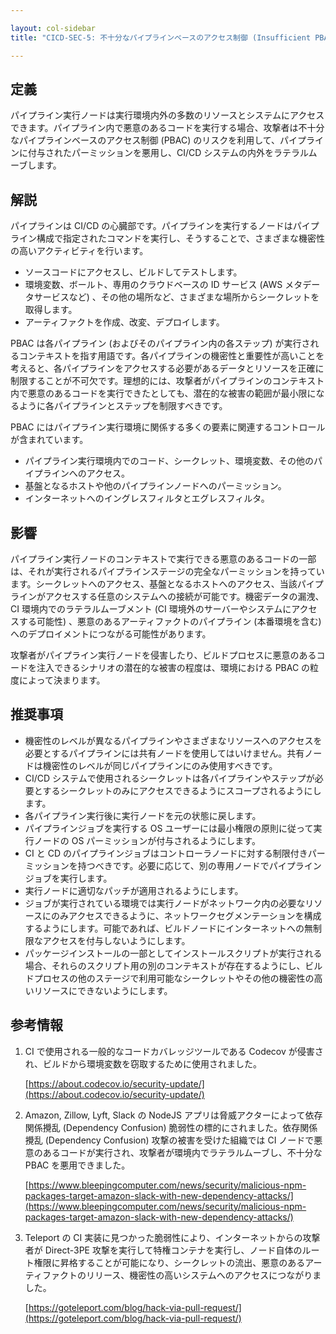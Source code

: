 ```yaml
---

layout: col-sidebar
title: "CICD-SEC-5: 不十分なパイプラインベースのアクセス制御 (Insufficient PBAC (Pipeline-Based Access Controls))"

---
```

## 定義

パイプライン実行ノードは実行環境内外の多数のリソースとシステムにアクセスできます。パイプライン内で悪意のあるコードを実行する場合、攻撃者は不十分なパイプラインベースのアクセス制御 (PBAC) のリスクを利用して、パイプラインに付与されたパーミッションを悪用し、CI/CD システムの内外をラテラルムーブします。


## 解説

パイプラインは CI/CD の心臓部です。パイプラインを実行するノードはパイプライン構成で指定されたコマンドを実行し、そうすることで、さまざまな機密性の高いアクティビティを行います。



* ソースコードにアクセスし、ビルドしてテストします。
* 環境変数、ボールト、専用のクラウドベースの ID サービス (AWS メタデータサービスなど) 、その他の場所など、さまざまな場所からシークレットを取得します。
* アーティファクトを作成、改変、デプロイします。

PBAC は各パイプライン (およびそのパイプライン内の各ステップ) が実行されるコンテキストを指す用語です。各パイプラインの機密性と重要性が高いことを考えると、各パイプラインをアクセスする必要があるデータとリソースを正確に制限することが不可欠です。理想的には、攻撃者がパイプラインのコンテキスト内で悪意のあるコードを実行できたとしても、潜在的な被害の範囲が最小限になるように各パイプラインとステップを制限すべきです。

PBAC にはパイプライン実行環境に関係する多くの要素に関連するコントロールが含まれています。



* パイプライン実行環境内でのコード、シークレット、環境変数、その他のパイプラインへのアクセス。
* 基盤となるホストや他のパイプラインノードへのパーミッション。
* インターネットへのイングレスフィルタとエグレスフィルタ。


## 影響

パイプライン実行ノードのコンテキストで実行できる悪意のあるコードの一部は、それが実行されるパイプラインステージの完全なパーミッションを持っています。シークレットへのアクセス、基盤となるホストへのアクセス、当該パイプラインがアクセスする任意のシステムへの接続が可能です。機密データの漏洩、CI 環境内でのラテラルムーブメント (CI 環境外のサーバーやシステムにアクセスする可能性) 、悪意のあるアーティファクトのパイプライン (本番環境を含む) へのデプロイメントにつながる可能性があります。

攻撃者がパイプライン実行ノードを侵害したり、ビルドプロセスに悪意のあるコードを注入できるシナリオの潜在的な被害の程度は、環境における PBAC の粒度によって決まります。

## 推奨事項



* 機密性のレベルが異なるパイプラインやさまざまなリソースへのアクセスを必要とするパイプラインには共有ノードを使用してはいけません。共有ノードは機密性のレベルが同じパイプラインにのみ使用すべきです。
* CI/CD システムで使用されるシークレットは各パイプラインやステップが必要とするシークレットのみにアクセスできるようにスコープされるようにします。
* 各パイプライン実行後に実行ノードを元の状態に戻します。
* パイプラインジョブを実行する OS ユーザーには最小権限の原則に従って実行ノードの OS パーミッションが付与されるようにします。
* CI と CD のパイプラインジョブはコントローラノードに対する制限付きパーミッションを持つべきです。必要に応じて、別の専用ノードでパイプラインジョブを実行します。
* 実行ノードに適切なパッチが適用されるようにします。
* ジョブが実行されている環境では実行ノードがネットワーク内の必要なリソースにのみアクセスできるように、ネットワークセグメンテーションを構成するようにします。可能であれば、ビルドノードにインターネットへの無制限なアクセスを付与しないようにします。
* パッケージインストールの一部としてインストールスクリプトが実行される場合、それらのスクリプト用の別のコンテキストが存在するようにし、ビルドプロセスの他のステージで利用可能なシークレットやその他の機密性の高いリソースにできないようにします。


## 参考情報



1. CI で使用される一般的なコードカバレッジツールである Codecov が侵害され、ビルドから環境変数を窃取するために使用されました。

    [https://about.codecov.io/security-update/](https://about.codecov.io/security-update/)

2. Amazon, Zillow, Lyft, Slack の NodeJS アプリは脅威アクターによって依存関係攪乱 (Dependency Confusion) 脆弱性の標的にされました。依存関係攪乱 (Dependency Confusion) 攻撃の被害を受けた組織では CI ノードで悪意のあるコードが実行され、攻撃者が環境内でラテラルムーブし、不十分な PBAC を悪用できました。

    [https://www.bleepingcomputer.com/news/security/malicious-npm-packages-target-amazon-slack-with-new-dependency-attacks/](https://www.bleepingcomputer.com/news/security/malicious-npm-packages-target-amazon-slack-with-new-dependency-attacks/)

3. Teleport の CI 実装に見つかった脆弱性により、インターネットからの攻撃者が Direct-3PE 攻撃を実行して特権コンテナを実行し、ノード自体のルート権限に昇格することが可能になり、シークレットの流出、悪意のあるアーティファクトのリリース、機密性の高いシステムへのアクセスにつながりました。

    [https://goteleport.com/blog/hack-via-pull-request/](https://goteleport.com/blog/hack-via-pull-request/)
